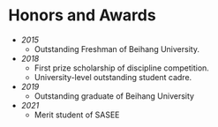 # Honors and Awards
- *2015* 
  - Outstanding Freshman of Beihang University.
- *2018* 
  - First prize scholarship of discipline competition.
  - University-level outstanding student cadre.
- *2019* 
  - Outstanding graduate of Beihang University
- *2021*
  - Merit student of SASEE
